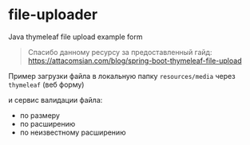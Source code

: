 # file-uploader
Java thymeleaf file upload example form

> Спасибо данному ресурсу за предоставленный гайд: https://attacomsian.com/blog/spring-boot-thymeleaf-file-upload

Пример загрузки файла в локальную папку `resources/media` через `thymeleaf` (веб форму)

и сервис валидации файла:
- по размеру
- по расширению
- по неизвестному расширению
